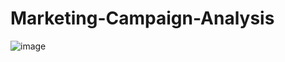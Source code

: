 # Marketing-Campaign-Analysis
![image](https://user-images.githubusercontent.com/81390746/112563615-128e2c80-8db0-11eb-8b89-88628ef450d1.png)

